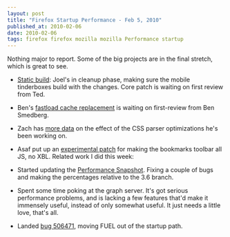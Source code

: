 ```yaml
---
layout: post
title: "Firefox Startup Performance - Feb 5, 2010"
published_at: 2010-02-06
date: 2010-02-06
tags: firefox firefox mozilla mozilla Performance startup
---
```


Nothing major to report. Some of the big projects are in the final stretch, which is great to see.

*   [Static build](https://bugzilla.mozilla.org/show_bug.cgi?id=525013): Joel's in cleanup phase, making sure the mobile tinderboxes build with the changes. Core patch is waiting on first review from Ted.
*   Ben's [fastload cache replacement](https://bugzilla.mozilla.org/show_bug.cgi?id=520309) is waiting on first-review from Ben Smedberg.
*   Zach has [more data](https://bugzilla.mozilla.org/show_bug.cgi?id=513149#c22) on the effect of the CSS parser optimizations he's been working on.
*   Asaf put up an [experimental patch](https://bugzilla.mozilla.org/show_bug.cgi?id=528884) for making the bookmarks toolbar all JS, no XBL.
Related work I did this week:

*   Started updating the [Performance Snapshot](http://graphs.mozilla.org/dashboard/snapshot/). Fixing a couple of bugs and making the percentages relative to the 3.6 branch.
*   Spent some time poking at the graph server. It's got serious performance problems, and is lacking a few features that'd make it immensely useful, instead of only somewhat useful. It just needs a little love, that's all.
*   Landed [bug  506471](https://bugzilla.mozilla.org/show_bug.cgi?id=506471), moving FUEL out of the startup path.